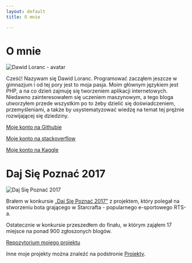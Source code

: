 ```yaml
---
layout: default
title: O mnie

---
```

<div class="about-me">
<h1>O mnie</h1>

<img src="/images/avatar.jpg" alt="Dawid Loranc - avatar">

<p>Cześć! Nazywam się Dawid Loranc. Programować zacząłem jeszcze w gimnazjum i od tej pory jest to moja pasja. Moim głównym językiem jest PHP, a na co dzień zajmuję się tworzeniem aplikacji internetowych. Niedawno zainteresowałem się uczeniem maszynowym, a tego bloga utworzyłem przede wszystkim po to żeby dzielić się doświadczeniem, przemyśleniami, a także by usystematyzować wiedzę na temat tej prężnie rozwijającej się dziedziny.</p>

<p><a href="https://github.com/dloranc">Moje konto na Githubie</a></p>

<p><a href="http://stackoverflow.com/users/973469/dawid-loranc">Moje konto na stackoverflow</a></p>

<p><a href="https://www.kaggle.com/dloranc">Moje konto na Kaggle</a></p>

<h1>Daj Się Poznać 2017</h1>

<img src="/images/posts_thumbnails/daj_sie_poznac_2017.jpg" alt="Daj Się Poznać 2017">

<p>Brałem w konkursie <a href="http://devstyle.pl/daj-sie-poznac">„Daj Się Poznać 2017”</a> z projektem, który polegał na stworzeniu bota grającego w Starcrafta - popularnego e-sportowego RTS-a.</p>

<p>Ostatecznie w konkursie przeszedłem do finału, w którym zająłem 17 miejsce na ponad 900 zgłoszonych blogów.</p>

<p><a href="https://github.com/dloranc/starcraft-ai">Repozytorium mojego projektu</a></p>

<p>Inne moje projekty można znaleźć na podstronie <a href="/projekty">Projekty</a>.</p>
</div>